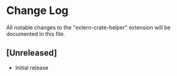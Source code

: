 # Change Log
All notable changes to the "extern-crate-helper" extension will be documented in this file.

## [Unreleased]
- Initial release